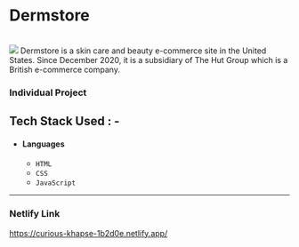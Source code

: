 # Dermstore
<br>
<img src="https://user-images.githubusercontent.com/88077417/167293450-ec6453aa-659d-4dd9-a26d-03db10b271d7.png"/>
Dermstore is a skin care and beauty e-commerce site in the United States. Since December 2020, it is a subsidiary of The Hut Group which is a British e-commerce company.
<br>

### Individual Project


## Tech Stack Used : -
- #### Languages
  - `HTML`
  - `CSS`
  - `JavaScript`
---


 
### Netlify Link
https://curious-khapse-1b2d0e.netlify.app/


